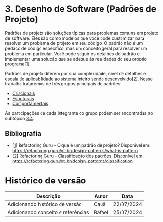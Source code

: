 # 3. Desenho de Software (Padrões de Projeto)

Padrões de projeto são soluções típicas para problemas comuns em projeto de software. Eles são como modelos que você pode customizar para resolver um problema de projeto em seu código.
O padrão não é um pedaço de código específico, mas um conceito geral para resolver um problema em particular. Você pode seguir os detalhes do padrão e implementar uma solução que se adeque às realidades do seu próprio programa<a id="a" href="#aa">[1]</a>.

Padrões de projeto diferem por sua complexidade, nível de detalhes e escala de aplicabilidade ao sistema inteiro sendo desenvolvido<a id="a" href="#aa">[2]</a>. Nesse trabalho trataremos de três grupos principais de padrões:
- [Criacionais](/PadroesDeProjeto/3.1.GoFsCriacionais.md)
- [Estruturais](/PadroesDeProjeto/3.2.GoFsEstruturais.md)
- [Comportamentais](/PadroesDeProjeto/3.3.GoFsComportamentais.md)

As participações de cada integrante do grupo podem ser encontradas no subtópico [3.4](/PadroesDeProjeto/3.4.ParticipacoesPadroes.md).

## Bibliografia
- <a id="aa" href="#a">[1]</a> Refactoring Guru - O que é um padrão de projeto? Disponível em: <https://refactoring.guru/pt-br/design-patterns/what-is-pattern>
- <a id="bb" href="#b">[2]</a> Refactoring Guru - Classificação dos padrões. Disponível em: <https://refactoring.guru/pt-br/design-patterns/classification>

# Histórico de versão

| Descrição | Autor | Data |
|----|----|----|
| Adicionando histórico de versão       | Cauã      | 22/07/2024 |
| Adicionando conceito e referências    | Rafael    | 25/07/2024 |
